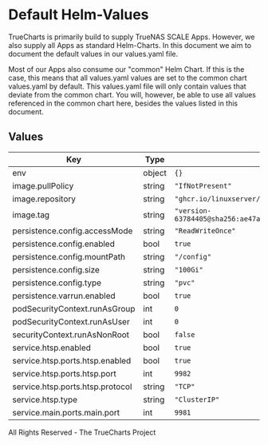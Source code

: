 # Default Helm-Values

TrueCharts is primarily build to supply TrueNAS SCALE Apps.
However, we also supply all Apps as standard Helm-Charts. In this document we aim to document the default values in our values.yaml file.

Most of our Apps also consume our "common" Helm Chart.
If this is the case, this means that all values.yaml values are set to the common chart values.yaml by default. This values.yaml file will only contain values that deviate from the common chart.
You will, however, be able to use all values referenced in the common chart here, besides the values listed in this document.

## Values

| Key | Type | Default | Description |
|-----|------|---------|-------------|
| env | object | `{}` |  |
| image.pullPolicy | string | `"IfNotPresent"` |  |
| image.repository | string | `"ghcr.io/linuxserver/tvheadend"` |  |
| image.tag | string | `"version-63784405@sha256:ae47a3f6a7d2d7efefb68087da7cbed786f801cb87c7c93b1e6b989c0021aefa"` |  |
| persistence.config.accessMode | string | `"ReadWriteOnce"` |  |
| persistence.config.enabled | bool | `true` |  |
| persistence.config.mountPath | string | `"/config"` |  |
| persistence.config.size | string | `"100Gi"` |  |
| persistence.config.type | string | `"pvc"` |  |
| persistence.varrun.enabled | bool | `true` |  |
| podSecurityContext.runAsGroup | int | `0` |  |
| podSecurityContext.runAsUser | int | `0` |  |
| securityContext.runAsNonRoot | bool | `false` |  |
| service.htsp.enabled | bool | `true` |  |
| service.htsp.ports.htsp.enabled | bool | `true` |  |
| service.htsp.ports.htsp.port | int | `9982` |  |
| service.htsp.ports.htsp.protocol | string | `"TCP"` |  |
| service.htsp.type | string | `"ClusterIP"` |  |
| service.main.ports.main.port | int | `9981` |  |

All Rights Reserved - The TrueCharts Project

